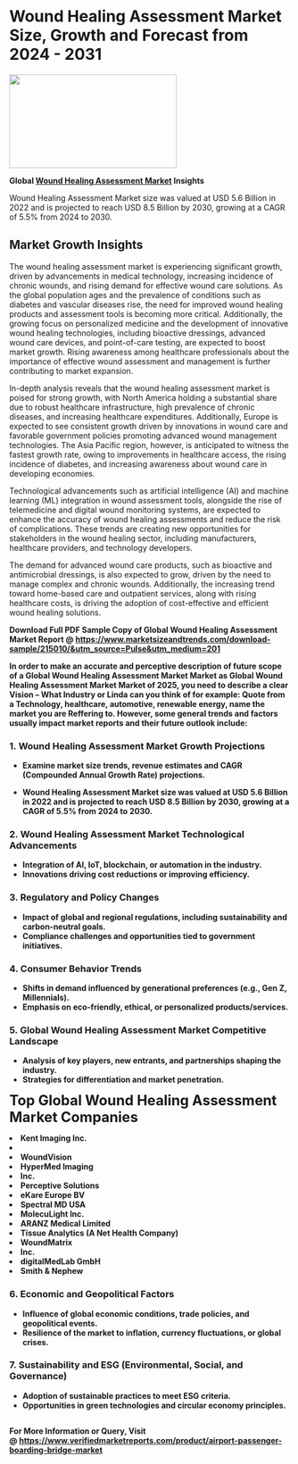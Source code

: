 <H1>Wound Healing Assessment Market Size, Growth and Forecast from 2024 - 2031</H1><img class="aligncenter size-medium wp-image-584254" src="https://thirdeyenews.in/wp-content/uploads/2024/09/Global-Market-Research-300x168.jpeg" alt="" width="300" height="168" /><p><strong>Global&nbsp;<a href="https://www.marketsizeandtrends.com/download-sample/215010/&amp;utm_source=Pulse&amp;utm_medium=201">Wound Healing Assessment Market</a> Insights</strong></p><p>Wound Healing Assessment Market size was valued at USD 5.6 Billion in 2022 and is projected to reach USD 8.5 Billion by 2030, growing at a CAGR of 5.5% from 2024 to 2030.</p><p><h2>Market Growth Insights</h2> <p>The wound healing assessment market is experiencing significant growth, driven by advancements in medical technology, increasing incidence of chronic wounds, and rising demand for effective wound care solutions. As the global population ages and the prevalence of conditions such as diabetes and vascular diseases rise, the need for improved wound healing products and assessment tools is becoming more critical. Additionally, the growing focus on personalized medicine and the development of innovative wound healing technologies, including bioactive dressings, advanced wound care devices, and point-of-care testing, are expected to boost market growth. Rising awareness among healthcare professionals about the importance of effective wound assessment and management is further contributing to market expansion.</p> <p><strong></strong></p> <p>In-depth analysis reveals that the wound healing assessment market is poised for strong growth, with North America holding a substantial share due to robust healthcare infrastructure, high prevalence of chronic diseases, and increasing healthcare expenditures. Additionally, Europe is expected to see consistent growth driven by innovations in wound care and favorable government policies promoting advanced wound management technologies. The Asia Pacific region, however, is anticipated to witness the fastest growth rate, owing to improvements in healthcare access, the rising incidence of diabetes, and increasing awareness about wound care in developing economies.</p> <p>Technological advancements such as artificial intelligence (AI) and machine learning (ML) integration in wound assessment tools, alongside the rise of telemedicine and digital wound monitoring systems, are expected to enhance the accuracy of wound healing assessments and reduce the risk of complications. These trends are creating new opportunities for stakeholders in the wound healing sector, including manufacturers, healthcare providers, and technology developers.</p> <p>The demand for advanced wound care products, such as bioactive and antimicrobial dressings, is also expected to grow, driven by the need to manage complex and chronic wounds. Additionally, the increasing trend toward home-based care and outpatient services, along with rising healthcare costs, is driving the adoption of cost-effective and efficient wound healing solutions.</p> <p><strong></p><p><span class=""><strong>Download Full PDF Sample Copy of Global Wound Healing Assessment Market Report</strong> @ <a href="https://www.marketsizeandtrends.com/download-sample/215010/&amp;utm_source=Pulse&amp;utm_medium=201" target="_blank">https://www.marketsizeandtrends.com/download-sample/215010/&amp;utm_source=Pulse&amp;utm_medium=201</a></span></p><p>In order to make an accurate and perceptive description of future scope of a Global&nbsp;Wound Healing Assessment Market Market as Global&nbsp;Wound Healing Assessment Market Market of 2025, you need to describe a clear Vision &ndash; What Industry or Linda can you think of for example: Quote from a Technology, healthcare, automotive, renewable energy, name the market you are Reffering to. However, some general trends and factors usually impact market reports and their future outlook include:</p><h3>1.&nbsp;<strong>Wound Healing Assessment Market Growth Projections</strong></h3><ul><li>Examine market size trends, revenue estimates and CAGR (Compounded Annual Growth Rate) projections.</li><li><p>Wound Healing Assessment Market size was valued at USD 5.6 Billion in 2022 and is projected to reach USD 8.5 Billion by 2030, growing at a CAGR of 5.5% from 2024 to 2030.</p></li></ul><h3>2.&nbsp;<strong>Wound Healing Assessment Market Technological Advancements</strong></h3><ul><li>Integration of AI, IoT, blockchain, or automation in the industry.</li><li>Innovations driving cost reductions or improving efficiency.</li></ul><h3>3.&nbsp;<strong>Regulatory and Policy Changes</strong></h3><ul><li>Impact of global and regional regulations, including sustainability and carbon-neutral goals.</li><li>Compliance challenges and opportunities tied to government initiatives.</li></ul><h3>4.&nbsp;<strong>Consumer Behavior Trends</strong></h3><ul><li>Shifts in demand influenced by generational preferences (e.g., Gen Z, Millennials).</li><li>Emphasis on eco-friendly, ethical, or personalized products/services.</li></ul><h3>5.&nbsp;<strong>Global Wound Healing Assessment Market Competitive Landscape</strong></h3><ul><li>Analysis of key players, new entrants, and partnerships shaping the industry.</li><li>Strategies for differentiation and market penetration.</li></ul><p data-pm-slice="1 1 []"><span style="color: inherit; font-family: inherit; font-size: 25px;">Top Global Wound Healing Assessment Market Companies</span></p><div class="" data-test-id=""><p><li>Kent lmaging Inc.</li><li></li><li> WoundVision</li><li> HyperMed lmaging</li><li> Inc.</li><li> Perceptive Solutions</li><li> eKare Europe BV</li><li> Spectral MD USA</li><li> MolecuLight Inc.</li><li> ARANZ Medical Limited</li><li> Tissue Analytics (A Net Health Company)</li><li> WoundMatrix</li><li> Inc.</li><li> digitalMedLab GmbH</li><li> Smith & Nephew</li></p></div><h3>6.&nbsp;<strong>Economic and Geopolitical Factors</strong></h3><ul><li>Influence of global economic conditions, trade policies, and geopolitical events.</li><li>Resilience of the market to inflation, currency fluctuations, or global crises.</li></ul><h3>7.&nbsp;<strong>Sustainability and ESG (Environmental, Social, and Governance)</strong></h3><ul><li>Adoption of sustainable practices to meet ESG criteria.</li><li>Opportunities in green technologies and circular economy principles.</li></ul><h2><strong style="font-size: 14px;">For More Information or Query, Visit @&nbsp;</strong><a style="background-color: #ffffff; font-size: 14px;" href="https://www.marketsizeandtrends.com/report/wound-healing-assessment-market/" target="_blank">https://www.verifiedmarketreports.com/product/airport-passenger-boarding-bridge-market</a></h2>
